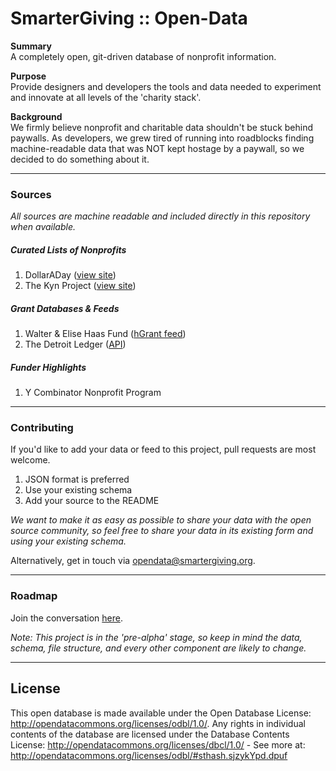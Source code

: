 # SmarterGiving :: Open-Data
**Summary**  
A completely open, git-driven database of nonprofit information.

**Purpose**  
Provide designers and developers the tools and data needed to experiment and innovate at all levels of the 'charity stack'.

**Background**  
We firmly believe nonprofit and charitable data shouldn't be stuck behind paywalls. As developers, we grew tired of running into roadblocks finding machine-readable data that was NOT kept hostage by a paywall, so we decided to do something about it.

***
### Sources  

*All sources are machine readable and included directly in this repository when available.*  

##### Curated Lists of Nonprofits  
1. DollarADay ([view site](https://dollaraday.co/)) 
1. The Kyn Project ([view site](http://smartergiving.org/dispatch/))  

##### Grant Databases & Feeds  
1. Walter & Elise Haas Fund ([hGrant feed](http://www.haassr.org/grants/feed/))  
1. The Detroit Ledger ([API](http://docs.detroitledger.apiary.io/#))

##### Funder Highlights  
1. Y Combinator Nonprofit Program  

***
### Contributing  

If you'd like to add your data or feed to this project, pull requests are most welcome.  

1. JSON format is preferred  
1. Use your existing schema  
1. Add your source to the README  

*We want to make it as easy as possible to share your data with the open source community, so feel free to share your data in its existing form and using your existing schema.*   

Alternatively, get in touch via  <opendata@smartergiving.org>.  

***
### Roadmap
Join the conversation [here](https://github.com/smartergiving/open-data/issues/2).

*Note: This project is in the 'pre-alpha' stage, so keep in mind the data, schema, file structure, and every other component are likely to change.*

***

## License
This open database is made available under the Open Database License: http://opendatacommons.org/licenses/odbl/1.0/. Any rights in individual contents of the database are licensed under the Database Contents License: http://opendatacommons.org/licenses/dbcl/1.0/ - See more at: http://opendatacommons.org/licenses/odbl/#sthash.sjzykYpd.dpuf
